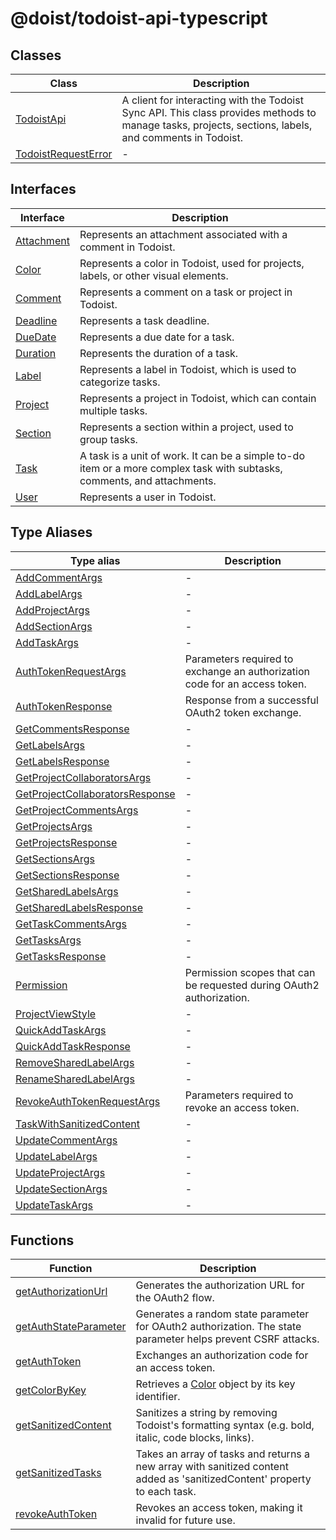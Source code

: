 # @doist/todoist-api-typescript

## Classes

| Class | Description |
| ------ | ------ |
| [TodoistApi](classes/TodoistApi.md) | A client for interacting with the Todoist Sync API. This class provides methods to manage tasks, projects, sections, labels, and comments in Todoist. |
| [TodoistRequestError](classes/TodoistRequestError.md) | - |

## Interfaces

| Interface | Description |
| ------ | ------ |
| [Attachment](interfaces/Attachment.md) | Represents an attachment associated with a comment in Todoist. |
| [Color](interfaces/Color.md) | Represents a color in Todoist, used for projects, labels, or other visual elements. |
| [Comment](interfaces/Comment.md) | Represents a comment on a task or project in Todoist. |
| [Deadline](interfaces/Deadline.md) | Represents a task deadline. |
| [DueDate](interfaces/DueDate.md) | Represents a due date for a task. |
| [Duration](interfaces/Duration.md) | Represents the duration of a task. |
| [Label](interfaces/Label.md) | Represents a label in Todoist, which is used to categorize tasks. |
| [Project](interfaces/Project.md) | Represents a project in Todoist, which can contain multiple tasks. |
| [Section](interfaces/Section.md) | Represents a section within a project, used to group tasks. |
| [Task](interfaces/Task.md) | A task is a unit of work. It can be a simple to-do item or a more complex task with subtasks, comments, and attachments. |
| [User](interfaces/User.md) | Represents a user in Todoist. |

## Type Aliases

| Type alias | Description |
| ------ | ------ |
| [AddCommentArgs](type-aliases/AddCommentArgs.md) | - |
| [AddLabelArgs](type-aliases/AddLabelArgs.md) | - |
| [AddProjectArgs](type-aliases/AddProjectArgs.md) | - |
| [AddSectionArgs](type-aliases/AddSectionArgs.md) | - |
| [AddTaskArgs](type-aliases/AddTaskArgs.md) | - |
| [AuthTokenRequestArgs](type-aliases/AuthTokenRequestArgs.md) | Parameters required to exchange an authorization code for an access token. |
| [AuthTokenResponse](type-aliases/AuthTokenResponse.md) | Response from a successful OAuth2 token exchange. |
| [GetCommentsResponse](type-aliases/GetCommentsResponse.md) | - |
| [GetLabelsArgs](type-aliases/GetLabelsArgs.md) | - |
| [GetLabelsResponse](type-aliases/GetLabelsResponse.md) | - |
| [GetProjectCollaboratorsArgs](type-aliases/GetProjectCollaboratorsArgs.md) | - |
| [GetProjectCollaboratorsResponse](type-aliases/GetProjectCollaboratorsResponse.md) | - |
| [GetProjectCommentsArgs](type-aliases/GetProjectCommentsArgs.md) | - |
| [GetProjectsArgs](type-aliases/GetProjectsArgs.md) | - |
| [GetProjectsResponse](type-aliases/GetProjectsResponse.md) | - |
| [GetSectionsArgs](type-aliases/GetSectionsArgs.md) | - |
| [GetSectionsResponse](type-aliases/GetSectionsResponse.md) | - |
| [GetSharedLabelsArgs](type-aliases/GetSharedLabelsArgs.md) | - |
| [GetSharedLabelsResponse](type-aliases/GetSharedLabelsResponse.md) | - |
| [GetTaskCommentsArgs](type-aliases/GetTaskCommentsArgs.md) | - |
| [GetTasksArgs](type-aliases/GetTasksArgs.md) | - |
| [GetTasksResponse](type-aliases/GetTasksResponse.md) | - |
| [Permission](type-aliases/Permission.md) | Permission scopes that can be requested during OAuth2 authorization. |
| [ProjectViewStyle](type-aliases/ProjectViewStyle.md) | - |
| [QuickAddTaskArgs](type-aliases/QuickAddTaskArgs.md) | - |
| [QuickAddTaskResponse](type-aliases/QuickAddTaskResponse.md) | - |
| [RemoveSharedLabelArgs](type-aliases/RemoveSharedLabelArgs.md) | - |
| [RenameSharedLabelArgs](type-aliases/RenameSharedLabelArgs.md) | - |
| [RevokeAuthTokenRequestArgs](type-aliases/RevokeAuthTokenRequestArgs.md) | Parameters required to revoke an access token. |
| [TaskWithSanitizedContent](type-aliases/TaskWithSanitizedContent.md) | - |
| [UpdateCommentArgs](type-aliases/UpdateCommentArgs.md) | - |
| [UpdateLabelArgs](type-aliases/UpdateLabelArgs.md) | - |
| [UpdateProjectArgs](type-aliases/UpdateProjectArgs.md) | - |
| [UpdateSectionArgs](type-aliases/UpdateSectionArgs.md) | - |
| [UpdateTaskArgs](type-aliases/UpdateTaskArgs.md) | - |

## Functions

| Function | Description |
| ------ | ------ |
| [getAuthorizationUrl](functions/getAuthorizationUrl.md) | Generates the authorization URL for the OAuth2 flow. |
| [getAuthStateParameter](functions/getAuthStateParameter.md) | Generates a random state parameter for OAuth2 authorization. The state parameter helps prevent CSRF attacks. |
| [getAuthToken](functions/getAuthToken.md) | Exchanges an authorization code for an access token. |
| [getColorByKey](functions/getColorByKey.md) | Retrieves a [Color](interfaces/Color.md) object by its key identifier. |
| [getSanitizedContent](functions/getSanitizedContent.md) | Sanitizes a string by removing Todoist's formatting syntax (e.g. bold, italic, code blocks, links). |
| [getSanitizedTasks](functions/getSanitizedTasks.md) | Takes an array of tasks and returns a new array with sanitized content added as 'sanitizedContent' property to each task. |
| [revokeAuthToken](functions/revokeAuthToken.md) | Revokes an access token, making it invalid for future use. |
